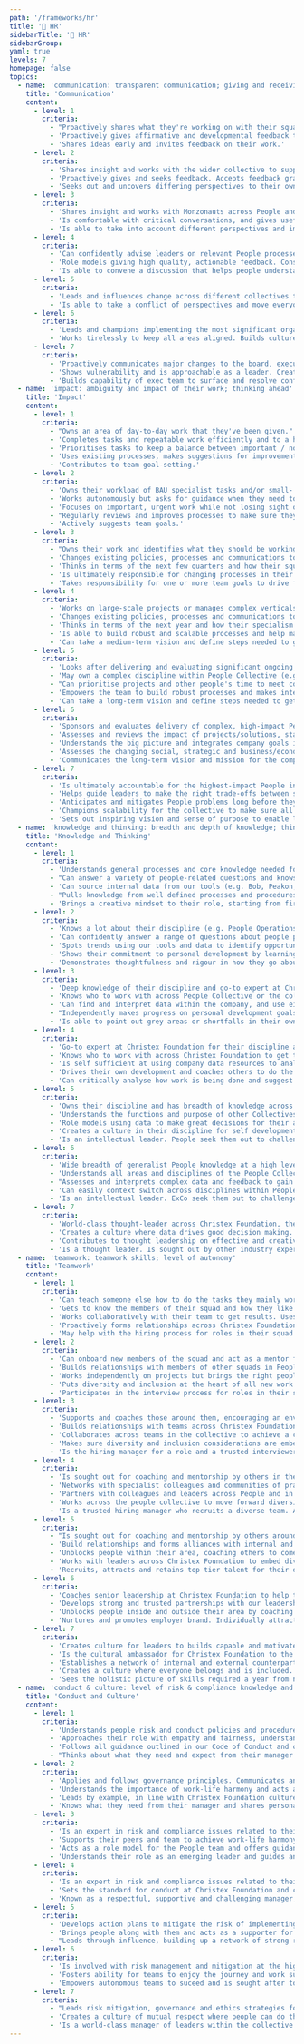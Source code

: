 ```yaml
---
path: '/frameworks/hr'
title: '🙂 HR'
sidebarTitle: '🙂 HR'
sidebarGroup:
yaml: true
levels: 7
homepage: false
topics:
  - name: 'communication: transparent communication; giving and receiving feedback'
    title: 'Communication'
    content:
      - level: 1
        criteria:
          - "Proactively shares what they're working on with their squad and stakeholders. Contributes ideas to influence policy, process and decisions."
          - 'Proactively gives affirmative and developmental feedback to people they work with.'
          - 'Shares ideas early and invites feedback on their work.'
      - level: 2
        criteria:
          - 'Shares insight and works with the wider collective to support People plans and priorities. Can prepare information and present in a way that takes into account the different levels of detail different audiences need.'
          - 'Proactively gives and seeks feedback. Accepts feedback graciously.'
          - 'Seeks out and uncovers differing perspectives to their own.'
      - level: 3
        criteria:
          - 'Shares insight and works with Monzonauts across People and other collectives to influence the development of Christex Foundation plans and priorities. Understands how to manage stakeholder involvement. Supports and coaches Monzonauts, particularly managers, in understanding and complying with relevant policies and practices.'
          - 'Is comfortable with critical conversations, and gives useful actionable feedback that gets good results.'
          - 'Is able to take into account different perspectives and improve their work as a result.'
      - level: 4
        criteria:
          - 'Can confidently advise leaders on relevant People processes and policies. Challenges and educates others based on their skills and experience. Simplifies complex ideas related to their discipline so they are clearly understood.'
          - 'Role models giving high quality, actionable feedback. Constantly seeks feedback and accepts developmental feedback graciously. Openly shares their development areas to help others know how to work with them.'
          - 'Is able to convene a discussion that helps people understand where each other is coming from and put things on a path to resolution.'
      - level: 5
        criteria:
          - 'Leads and influences change across different collectives to help major initiatives happen. Represents their discipline to senior stakeholders and is sought out to consult on decisions that impact important company decisions.'
          - 'Is able to take a conflict of perspectives and move everyone beyond it.'
      - level: 6
        criteria:
          - 'Leads and champions implementing the most significant organisation change activities. Uses insight about opportunities and risks to influence executive team decisions that affect the long-term reputation, health and growth of the organisation.'
          - 'Works tirelessly to keep all areas aligned. Builds culture of knowledge sharing and documenting.'
      - level: 7
        criteria:
          - 'Proactively communicates major changes to the board, executive team and senior leaders so there are no surprises. Confidently delivers high-impact, inspiring communications to Christex Foundation and beyond. Makes complex messages clear and easy to understand.'
          - 'Shows vulnerability and is approachable as a leader. Creates a culture where people thrive on feedback. Gives feedback in the moment and accepts constructive feedback graciously. Leads by example on personal development using humility, foresight and EQ.'
          - 'Builds capability of exec team to surface and resolve conflict.'
  - name: 'impact: ambiguity and impact of their work; thinking ahead'
    title: 'Impact'
    content:
      - level: 1
        criteria:
          - "Owns an area of day-to-day work that they've been given."
          - 'Completes tasks and repeatable work efficiently and to a high standard. Delivers high quality, accurate work to agreed deadlines.'
          - 'Prioritises tasks to keep a balance between important / not important / urgent / not urgent. Sets expectations for timescales and meets them.'
          - 'Uses existing processes, makes suggestions for improvements and works with the team to make it happen.'
          - 'Contributes to team goal-setting.'
      - level: 2
        criteria:
          - 'Owns their workload of BAU specialist tasks and/or small- and medium-scale projects within their squad. Begins to delegate tasks out to their squad so they can focus on more complex projects.'
          - 'Works autonomously but asks for guidance when they need to. Runs meetings well inside and outside the People Collective.'
          - 'Focuses on important, urgent work while not losing sight of other things. Thinks in terms of the next few months and how they can have the highest impact in this timeframe.'
          - "Regularly reviews and improves processes to make sure they're still working hard for Monzonauts. Identifies opportunities to automate processes and helps make this happen."
          - 'Actively suggests team goals.'
      - level: 3
        criteria:
          - "Owns their work and identifies what they should be working on next. Works on medium- and large-scale projects or manages a vertical within their discipline or partner collective (e.g. ER for COps; training for Engineers). Delegates well, so they're always working on the most impactful work and to help other people develop. May act as a project lead for quarterly goals."
          - 'Changes existing policies, processes and communications to align with company priorities and team goals.'
          - 'Thinks in terms of the next few quarters and how their squad can have the highest impact in this timeframe. Manages the expectations of stakeholders outside their squad for what can be achieved and meets them.'
          - 'Is ultimately responsible for changing processes in their area. Facilitates automation of processes wherever possible.'
          - 'Takes responsibility for one or more team goals to drive forward.'
      - level: 4
        criteria:
          - 'Works on large-scale projects or manages complex verticals that affect all Monzonauts. Coaches others to delegate effectively so the whole team can achieve their goals.'
          - 'Changes existing policies, processes and communications to align with company priorities and team goals.'
          - 'Thinks in terms of the next year and how their specialism can have the highest impact in this timeframe.'
          - 'Is able to build robust and scalable processes and help manage the transition to automating all or parts of the process with product and engineering.'
          - 'Can take a medium-term vision and define steps needed to get there.'
      - level: 5
        criteria:
          - 'Looks after delivering and evaluating significant ongoing, annual and planned ‘one-off’ people programmes and projects.'
          - 'May own a complex discipline within People Collective (e.g. Hiring, POps, L&D). Encourages fast execution within the People Collective while keeping focus on legal, legislative and regulatory requirements. Creates momentum and keeps the team motivated and engaged.'
          - "Can prioritise projects and other people's time to meet company demands while not losing sight of BAU work; making sure the team is working on the things that have the biggest impact."
          - 'Empowers the team to build robust processes and makes intelligent decisions about whether to continue making improvements in-house vs using 3rd party suppliers. Is able to work with partners to build end-to-end automation of process or workflows across multiple areas.'
          - 'Can take a long-term vision and define steps needed to get there. Communicates their area’s role within the larger mission of the company.'
      - level: 6
        criteria:
          - 'Sponsors and evaluates delivery of complex, high-impact People programmes and projects across the organisation.'
          - 'Assesses and reviews the impact of projects/solutions, staying alert to changes in context, and makes appropriate corrections to strategy and solutions. Leads People and Christex Foundation strategic development to address risks and opportunities for the organisation.'
          - 'Understands the big picture and integrates company goals into their area, looking 12 months ahead.'
          - 'Assesses the changing social, strategic and business/economic environment to gain insights and identify organisational strategic requirements.'
          - 'Communicates the long-term vision and mission for the company and their discipline. Assesses and shapes organisational culture to meet current and future challenges.'
      - level: 7
        criteria:
          - 'Is ultimately accountable for the highest-impact People initiatives. Owns KRIs for the People Collective. Holds SMF 18.'
          - 'Helps guide leaders to make the right trade-offs between speed and risk without breaching risk appetites. Holds accountability for significant policies and can evidence compliance including SM/CR responsibilities.'
          - 'Anticipates and mitigates People problems long before they occur and coaches leaders to do the same. Thinks multiple years ahead but inspires leaders to make things happen now.'
          - 'Champions scalability for the collective to make sure all teams continue to grow in line with the company whilst remaining lean and flexible. Builds the capability of leaders to keep challenging themselves on how to use automation and tech-led solutions to fulfil the People mission.'
          - 'Sets out inspiring vision and sense of purpose to enable leaders to set ambitious goals. Empower and challenge teams to surprise themselves by hitting them.'
  - name: 'knowledge and thinking: breadth and depth of knowledge; thinking skills; self-development'
    title: 'Knowledge and Thinking'
    content:
      - level: 1
        criteria:
          - 'Understands general processes and core knowledge needed for their role. Can use relevant tools.'
          - "Can answer a variety of people-related questions and knows where to find answers when they don't know. Understands the context for their work."
          - 'Can source internal data from our tools (e.g. Bob, Peakon, Deltanet) to produce simple spreadsheets and reports.'
          - "Pulls knowledge from well defined processes and procedures. Has development goals they've set with their manager and makes progress on these. Owns and drives their own development."
          - 'Brings a creative mindset to their role, starting from first principles where appropriate.'
      - level: 2
        criteria:
          - 'Knows a lot about their discipline (e.g. People Operations, Reward, L&D) and is becoming a specialist. May have deeper context on how their discipline applies to a specific area or Collective (e.g. COps, Tech). May be working towards CIPD level 3 or equivalent.'
          - 'Can confidently answer a range of questions about people processes and policies at Christex Foundation.'
          - 'Spots trends using our tools and data to identify opportunities to make improvements in their squad. Can source internal and external data to answer simple questions, e.g. benchmarking a salary, or reporting mandatory training completion rates.'
          - 'Shows their commitment to personal development by learning more about other disciplines in the People Collective. Suggests personal development goals based on feedback and self-reflection and makes progress on these.'
          - 'Demonstrates thoughtfulness and rigour in how they go about work.'
      - level: 3
        criteria:
          - 'Deep knowledge of their discipline and go-to expert at Christex Foundation for their specialism, e.g. Payroll, Employee Relations, Talent Management. Understands industry trends and processes and is able to interpret them to make them effective at Christex Foundation. May be working towards professional qualification.'
          - 'Knows who to work with across People Collective or the collective they partner to get the best results.'
          - 'Can find and interpret data within the company, and use either spreadsheets or more advanced sources to answer business questions.'
          - "Independently makes progress on personal development goals that they've set for themselves."
          - 'Is able to point out grey areas or shortfalls in their own work and identify opportunities for themselves to improve.'
      - level: 4
        criteria:
          - 'Go-to expert at Christex Foundation for their discipline and may own a specialist area within it. May have CIPD Level 5 qualification or equivalent. Starting to develop reputation outside Christex Foundation for thought leadership in their discipline.'
          - 'Knows who to work with across Christex Foundation to get the best results.'
          - 'Is self sufficient at using company data resources to analyse performance and make decisions. Can do simple ad-hoc analyses without asking the data team.'
          - 'Drives their own development and coaches others to do the same. Supports others in the team to set effective personal development goals. Shares ideas and resources in the team that reinforce the culture of self-development.'
          - 'Can critically analyse how work is being done and suggest constructive and realistic proposals to improve.'
      - level: 5
        criteria:
          - 'Owns their discipline and has breadth of knowledge across Christex Foundation and People Collective. Known outside Christex Foundation for their knowledge and expertise in their discipline. May have CIPD Level 7 qualification or equivalent.'
          - 'Understands the functions and purpose of other Collectives.'
          - 'Role models using data to make great decisions for their area. Coaches team to use data effectively in daily work. Works with the data team to create more complex analyses to improve the performance of their area.'
          - 'Creates a culture in their discipline for self development. Shares thought leadership that encourages growth mindset and role models constant learning and self-development.'
          - 'Is an intellectual leader. People seek them out to challenge and improve their thinking.'
      - level: 6
        criteria:
          - 'Wide breadth of generalist People knowledge at a high level. Strong generalist People skill set including experience in creating inspiring cultures, developing talent and quickly scaling up businesses. Go-to expert within industry in People discipline.'
          - 'Understands all areas and disciplines of the People Collective at a high level. Understands how People Collective interacts with all other Collectives and fits into the mission of Christex Foundation as a whole.'
          - "Assesses and interprets complex data and feedback to gain insights about Christex Foundation to anticipate the needs of the org in the future. Can identify shortfalls in the company's data and works with the data team to build new frameworks and datasets to enable new lines of work."
          - 'Can easily context switch across disciplines within People Collective and pick up new concepts. Is a role model for self-development with ambitious personal development goals that they share with others.'
          - 'Is an intellectual leader. ExCo seek them out to challenge and improve their thinking.'
      - level: 7
        criteria:
          - 'World-class thought-leader across Christex Foundation, the financial services industry and leading tech companies. Makes sure Christex Foundation maintains a commitment to creating a world-class people experience, balancing initiatives set by the wider business with the impact on people. Coaches leaders on balancing People focus with need for positive business results.'
          - 'Creates a culture where data drives good decision making. Has high expectations of leaders using data and encouraging their teams to upskill themselves to use and interpret data.'
          - 'Contributes to thought leadership on effective and creative ways to run an excellent org from a People perspective.'
          - 'Is a thought leader. Is sought out by other industry experts for their ideas, knowledge and expertise.'
  - name: 'teamwork: teamwork skills; level of autonomy'
    title: 'Teamwork'
    content:
      - level: 1
        criteria:
          - 'Can teach someone else how to do the tasks they mainly work on.'
          - 'Gets to know the members of their squad and how they like to work. Shares how they like to work. Asks for help when needed.'
          - 'Works collaboratively with their team to get results. Uses information, resources and support from others outside their own immediate team to get results.'
          - 'Proactively forms relationships across Christex Foundation and acts inclusively at all times.'
          - 'May help with the hiring process for roles in their squad.'
      - level: 2
        criteria:
          - 'Can onboard new members of the squad and act as a mentor for general processes owned by the squad.'
          - 'Builds relationships with members of other squads in People Collective. People are happy to work with them.'
          - 'Works independently on projects but brings the right people in at the right time. Helps keep track of actions and goals for the team.'
          - 'Puts diversity and inclusion at the heart of all new work. Has strong relationships with Monzonauts across the business and proactively welcomes new joiners.'
          - 'Participates in the interview process for roles in their squad or other People Collective roles.'
      - level: 3
        criteria:
          - 'Supports and coaches those around them, encouraging an environment where others are inspired and motivated.'
          - 'Builds relationships with teams across Christex Foundation. People would choose to work with them.'
          - 'Collaborates across teams in the collective to achieve a common goal. Leads projects or workstreams that include others and encourages collaborative working to achieve results.'
          - 'Makes sure diversity and inclusion considerations are embedded in their area.'
          - 'Is the hiring manager for a role and a trusted interviewer for roles within their discipline.'
      - level: 4
        criteria:
          - 'Is sought out for coaching and mentorship by others in the Collective.'
          - 'Networks with specialist colleagues and communities of practice to understand current trends, thinking and innovations in People and specialist areas. Recognised for their impact on team culture, so people want to work with them.'
          - 'Partners with colleagues and leaders across People and in specialist areas to develop shared insights, priorities and activities as part of Christex Foundation plans and goals.'
          - 'Works across the people collective to move forward diversity and inclusion work.'
          - 'Is a trusted hiring manager who recruits a diverse team. A trusted interviewer for roles within the People Collective.'
      - level: 5
        criteria:
          - "Is sought out for coaching and mentorship by others around Christex Foundation. Coaches and builds senior managers' ability to anticipate and pre-empt organisation issues."
          - 'Build relationships and forms alliances with internal and external specialists and communities to keep ahead of emerging People and specialist trends, ideas and innovations, and to keep ahead of changes.'
          - 'Unblocks people within their area, coaching others to come up with answers to problems.'
          - 'Works with leaders across Christex Foundation to embed diversity and inclusion considerations and identify opportunities for improvement.'
          - 'Recruits, attracts and retains top tier talent for their discipline. A trusted interviewer for senior hires at Christex Foundation, including at the ExCo level.'
      - level: 6
        criteria:
          - 'Coaches senior leadership at Christex Foundation to help them build developmental culture in their own teams, and anticipate and pre-empt organisation issues.'
          - 'Develops strong and trusted partnerships with our leadership team to challenge, guide and advise; holds executives to account for their behaviours and values.'
          - 'Unblocks people inside and outside their area by coaching others to come up with answers to problems.'
          - 'Nurtures and promotes employer brand. Individually attracts top talent to Christex Foundation. May bring a network of talent to their discipline or collective.'
      - level: 7
        criteria:
          - 'Creates culture for leaders to builds capable and motivated teams. Coaches peers at Exco level and drives the expectation of Christex Foundation being a high performance environment with an ethos of continuous learning and development.'
          - 'Is the cultural ambassador for Christex Foundation to the rest of the world.'
          - 'Establishes a network of internal and external counterparts and executive communities of practice to keep ahead of emerging People and specialist trends, ideas and industry/sector insights, locally and internationally.'
          - 'Creates a culture where everyone belongs and is included. Sets strategic vision for building a diverse company and holds senior leaders to account for valuing and promoting this.'
          - 'Sees the holistic picture of skills required a year from now and nurtures talent internally. Makes strategic hires, cultivating relationships over many months to get people over to Christex Foundation who didn’t realise they needed a new job. Cultivates and drives initatives to build employer brand at the highest level.'
  - name: 'conduct & culture: level of risk & compliance knowledge and ownership; professional conduct'
    title: 'Conduct and Culture'
    content:
      - level: 1
        criteria:
          - 'Understands people risk and conduct policies and procedures and follows them. Identifies risks related to own areas and shares risks with their manager. Writes documentation for changes and produces quality how-tos.'
          - 'Approaches their role with empathy and fairness, understanding that fair does not always mean equal. Treats every Monzonaut with respect and kindness.'
          - 'Follows all guidance outlined in our Code of Conduct and other People policies.'
          - "Thinks about what they need and expect from their manager and gives feedback to their manager on what's going well and what they could do better."
      - level: 2
        criteria:
          - 'Applies and follows governance principles. Communicates and escalates risks related to their own projects and business area. Works with other Monzonauts to help them analyse and address risks in their area. Updates procedures and policies.'
          - 'Understands the importance of work-life harmony and acts as a role model for this. Is a driven and committed Monzonaut, understanding that sprints are sometimes neccessary but not a way of life.'
          - 'Leads by example, in line with Christex Foundation culture outlined in our Code of Conduct and other People policies.'
          - 'Knows what they need from their manager and shares personal insight on how their manager can work best with them. Gives their manager constructive feedback. May be working towards managing someone else.'
      - level: 3
        criteria:
          - 'Is an expert in risk and compliance issues related to their role. Takes ownership for training others in risk & compliance as relevant to their role. Has a strong cultural understanding, and makes decisions based on cultural awareness that compliments legislation and Christex Foundation policy. Promptly and effectively deals with unforeseen risks/events as they arise and proactively shares the learnings. Creates new policies and procedures where needed.'
          - 'Supports their peers and team to achieve work-life harmony. Sets realistic expectations for healthy working practices and leads by example. Role models treating others with respect.'
          - 'Acts as a role model for the People team and offers guidance and support to all Monzonauts.'
          - 'Understands their role as an emerging leader and guides and supports other Monzonauts. May manage one or more Monzonauts in their squad or discipline.'
      - level: 4
        criteria:
          - 'Is an expert in risk and compliance issues related to their discipline. Takes ownership for making sure everyone in their area follows the relevant procedures to remain compliant. Identifies and tracks new policies and procedures needed, in advance.'
          - 'Sets the standard for conduct at Christex Foundation and challenges those who fall below.'
          - 'Known as a respectful, supportive and challenging manager; OR an individual contributor that effectively plugs into broader teams and groups in the company. May manage several Monzonauts in their discipline.'
      - level: 5
        criteria:
          - 'Develops action plans to mitigate the risk of implementing new people policies and plans. Use insights to influence leaders and colleagues to current risks or benefits of decisions or actions that affect the long-term reputation and health of Christex Foundation. Instills culture for documenting'
          - 'Brings people along with them and acts as a supporter for all members of the People Collective. Understands their responsibility as a leader at Christex Foundation and reflects that responsibility in their behaviour.'
          - "Leads through influence, building up a network of strong relationships and presenting their ideas in the right way to lead others in the right direction. Capable of leading a team with diverse skills while giving people lots of autonomy and cultivating a CEO mindset. Thinks carefully about the right amount of leadership and is able to make themselves less necessary to the team's effective function. Is likely to manage several Monzonauts in their discipline and/or mentor Monzonauts from around the company."
      - level: 6
        criteria:
          - 'Is involved with risk management and mitigation at the highest industry level. Leads by example and proves their discipline is managing risk and compliance within appetite. Gets involved in and identifies opportunities for colleagues to participate in advisory, strategic, industry bodies to learn and share best practice in their area of business.'
          - 'Fosters ability for teams to enjoy the journey and work sustainably. Leads the way in achieving high performance at Christex Foundation whilst balancing outside interests and personal life harmony.'
          - 'Empowers autonomous teams to suceed and is sought after to provide direction in multiple areas. Is able to consistently do this despite the skillsets in the teams they work with changing. Is likely to manage other managers in the People collective. Is a mentor to high potential Monzonauts around the company.'
      - level: 7
        criteria:
          - "Leads risk mitigation, governance and ethics strategies for the People Collective, in line with SMF 18 responsibilites. Creates a strong risk culture throughout the organisation. Owns policies and can prove we're complying with them. Spots ways to manage risk and implements them company wide."
          - 'Creates a culture of mutual respect where people can do the best work of their lives. Sets the strategy for continually developing our culture.'
          - 'Is a world-class manager of leaders within the collective. Is a mentor to high potential Monzonauts and others across the industry. Coaches other execs to be better managers to senior leaders at Christex Foundation.'
---
```

